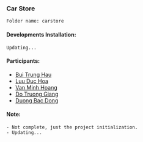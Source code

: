 ### Car Store ###
```
Folder name: carstore
```

#### Developments Installation: ####
```
Updating...
```

#### Participants: ####
- [Bui Trung Hau](https://github.com/BuiTrungHau1312)
- [Luu Duc Hoa](https://github.com/Bacdong/car_store)
- [Van Minh Hoang](https://github.com/vanminhhoang)
- [Do Truong Giang](https://github.com/Bacdong/car_store)
- [Duong Bac Dong](https://github.com/Bacdong)

#### Note: ####
```
- Not complete, just the project initialization.
- Updating...
```
